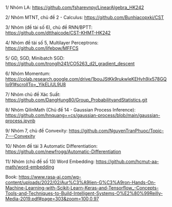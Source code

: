 1/ Nhóm LA: https://github.com/fsharevnpy/LinearAlgebra_HK242

2/ Nhóm MTNT, chủ đề 2 - Calculus: https://github.com/Bunhiacopxki/CST

3/ Nhóm (đề tài số 6), chủ đề RNN/BPTT: https://github.com/dtthaicode/CST-KHMT-HK242

4/ Nhóm đề tài số 5, Multilayer Perceptrons: https://github.com/lifebow/MFFCS

5/ GD, SGD, Minibatch SGD: https://github.com/tronglh241/CO5263_d2l_gradient_descent

6/ Nhóm Momentum: https://colab.research.google.com/drive/1bouJStKk9rukwleKEHvh9ix578GQIo91#scrollTo=_YikELiUL9U8

7/ Nhóm chủ đề Xác Suất: https://github.com/DangHung80/Group_ProbabilityandStatistics.git

8/ Nhóm QilinMath (Chủ đề 14 - Gaussian Process Inference):  https://github.com/hnquang==cs/gaussian-process/blob/main/gaussian-process.ipynb

9/ Nhóm 7, chủ đề Convexity: https://github.com/NguyenTranPhuoc/Topic-7---Convexity

10/ Nhóm đề tài 3 Automatic Differentiation: https://github.com/newfrogg/Automatic-Differentiation

11/ Nhóm (chủ đề số 13) Word Embedding: https://github.com/hcmut-aa-math/word-embedding


Book: https://www.rasa-ai.com/wp-content/uploads/2022/02/Aur%C3%A9lien-G%C3%A9ron-Hands-On-Machine-Learning-with-Scikit-Learn-Keras-and-Tensorflow_-Concepts-Tools-and-Techniques-to-Build-Intelligent-Systems-O%E2%80%99Reilly-Media-2019.pdf#page=303&zoom=100,0,97 